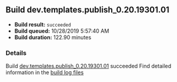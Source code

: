 ## Build dev.templates.publish_0.20.19301.01
- **Build result:** `succeeded`
- **Build queued:** 10/28/2019 5:57:40 AM
- **Build duration:** 122.90 minutes
### Details
Build [dev.templates.publish_0.20.19301.01](https://winappstudio.visualstudio.com/web/build.aspx?pcguid=a4ef43be-68ce-4195-a619-079b4d9834c2&builduri=vstfs%3a%2f%2f%2fBuild%2fBuild%2f31598) succeeded
Find detailed information in the [build log files]()

